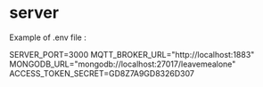 # server

Example of .env file :

SERVER_PORT=3000
MQTT_BROKER_URL="http://localhost:1883"
MONGODB_URL="mongodb://localhost:27017/leavemealone"
ACCESS_TOKEN_SECRET=GD8Z7A9GD8326D307